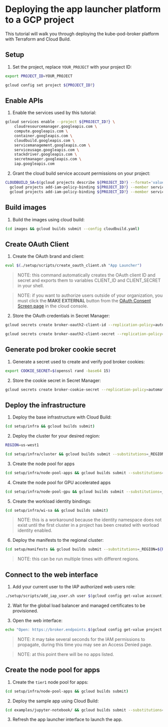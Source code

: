 # Deploying the app launcher platform to a GCP project

This tutorial will walk you through deploying the kube-pod-broker platform with Terraform and Cloud Build.

## Setup

1. Set the project, replace `YOUR_PROJECT` with your project ID:

```bash
export PROJECT_ID=YOUR_PROJECT
```

```bash
gcloud config set project ${PROJECT_ID?}
```

## Enable APIs

1. Enable the services used by this tutorial:

```bash
gcloud services enable --project ${PROJECT_ID?} \
    cloudresourcemanager.googleapis.com \
    compute.googleapis.com \
    container.googleapis.com \
    cloudbuild.googleapis.com \
    servicemanagement.googleapis.com \
    serviceusage.googleapis.com \
    stackdriver.googleapis.com \
    secretmanager.googleapis.com \
    iap.googleapis.com
```

2. Grant the cloud build service account permissions on your project:

```bash
CLOUDBUILD_SA=$(gcloud projects describe ${PROJECT_ID?} --format='value(projectNumber)')@cloudbuild.gserviceaccount.com && \
  gcloud projects add-iam-policy-binding ${PROJECT_ID?} --member serviceAccount:${CLOUDBUILD_SA?} --role roles/owner && \
  gcloud projects add-iam-policy-binding ${PROJECT_ID?} --member serviceAccount:${CLOUDBUILD_SA?} --role roles/iam.serviceAccountTokenCreator
```

## Build images

1. Build the images using cloud build:

```bash
(cd images && gcloud builds submit --config cloudbuild.yaml)
```

## Create OAuth Client

1. Create the OAuth brand and client:

```bash
eval $(./setup/scripts/create_oauth_client.sh "App Launcher")
```

> NOTE: this command automatically creates the OAuth client ID and secret and exports them to variables CLIENT_ID and CLIENT_SECRET in your shell.

> NOTE: if you want to authorize users outside of your organization, you must click the __MAKE EXTERNAL__ button from the [OAuth Consent Screen page](https://console.cloud.google.com/apis/credentials/consent?project=disla-vdi-demo) in the cloud console.

2. Store the OAuth credentials in Secret Manager:

```bash
gcloud secrets create broker-oauth2-client-id --replication-policy=automatic --data-file <(echo -n ${CLIENT_ID?})
```

```bash
gcloud secrets create broker-oauth2-client-secret --replication-policy=automatic --data-file <(echo -n ${CLIENT_SECRET?})
```

## Generate pod broker cookie secret

1. Generate a secret used to create and verify pod broker cookies:

```bash
export COOKIE_SECRET=$(openssl rand -base64 15)
```

2. Store the cookie secret in Secret Manager:

```bash
gcloud secrets create broker-cookie-secret --replication-policy=automatic --data-file <(echo -n ${COOKIE_SECRET?})
```

## Deploy the infrastructure

1. Deploy the base infrastructure with Cloud Build:

```bash
(cd setup/infra && gcloud builds submit)
```

2. Deploy the cluster for your desired region:

```bash
REGION=us-west1
```

```bash
(cd setup/infra/cluster && gcloud builds submit --substitutions=_REGION=${REGION?})
```

3. Create the node pool for apps

```bash
(cd setup/infra/node-pool-apps && gcloud builds submit --substitutions=_REGION=${REGION?})
```

4. Create the node pool for GPU accelerated apps

```bash
(cd setup/infra/node-pool-gpu && gcloud builds submit --substitutions=_REGION=${REGION?})
```

5. Create the workload identity bindings:

```bash
(cd setup/infra/wi-sa && gcloud builds submit)
```

> NOTE: this is a workaround because the identity namespace does not exist until the first cluster in a project has been created with worload identity enabled.

6. Deploy the manifests to the regional cluster:

```bash
(cd setup/manifests && gcloud builds submit --substitutions=_REGION=${REGION?})
```

> NOTE: this can be run multiple times with different regions.

## Connect to the web interface

1. Add your current user to the IAP authorized web users role:

```bash
./setup/scripts/add_iap_user.sh user $(gcloud config get-value account) ${PROJECT_ID?}
```

2. Wait for the global load balancer and managed certificates to be provisioned.

3. Open the web interface:

```bash
echo "Open: https://broker.endpoints.$(gcloud config get-value project 2>/dev/null).cloud.goog/"
```

> NOTE: it may take several seconds for the IAM permissions to propagate, during this time you may see an Access Denied page.

> NOTE: at this point there will be no apps listed.

## Create the node pool for apps

1. Create the `tier1` node pool for apps:

```bash
(cd setup/infra/node-pool-apps && gcloud builds submit)
```

2. Deploy the sample app using Cloud Build:

```bash
(cd examples/jupyter-notebook/ && gcloud builds submit --substitutions=_REGION=${REGION?})
```

3. Refresh the app launcher interface to launch the app.
